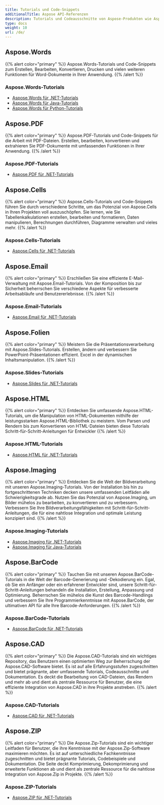 ```yaml
---
title: Tutorials und Code-Snippets
additionalTitle: Aspose API-Referenzen
description: Tutorials und Codeausschnitte von Aspose-Produkten wie Aspose.Words, Aspose.Cells, Aspose.PDF und anderen Produkten. Es enthält grundlegende und fortgeschrittene Tutorials zur Verwendung von Aspose-Produkten.
type: docs
weight: 10
url: /de/
---
```


## Aspose.Words
{{% alert color="primary" %}}
Aspose.Words-Tutorials und Code-Snippets zum Erstellen, Bearbeiten, Konvertieren, Drucken und vielen weiteren Funktionen für Word-Dokumente in Ihrer Anwendung. 
{{% /alert %}}

### Aspose.Words-Tutorials
- [Aspose.Words für .NET-Tutorials](../words/de/net/)
- [Aspose.Words für Java-Tutorials](../words/de/java/)
- [Aspose.Words für Python-Tutorials](../words/de/python-net/)

## Aspose.PDF
{{% alert color="primary" %}}
Aspose.PDF-Tutorials und Code-Snippets für die Arbeit mit PDF-Dateien. Erstellen, bearbeiten, konvertieren und extrahieren Sie PDF-Dokumente mit umfassenden Funktionen in Ihrer Anwendung.
{{% /alert %}}

### Aspose.PDF-Tutorials
- [Aspose.PDF für .NET-Tutorials](../pdf/de/net/)

## Aspose.Cells
{{% alert color="primary" %}}
Aspose.Cells-Tutorials und Code-Snippets führen Sie durch verschiedene Schritte, um das Potenzial von Aspose.Cells in Ihren Projekten voll auszuschöpfen. Sie lernen, wie Sie Tabellenkalkulationen erstellen, bearbeiten und formatieren, Daten manipulieren, Berechnungen durchführen, Diagramme verwalten und vieles mehr.
{{% /alert %}}

### Aspose.Cells-Tutorials
- [Aspose.Cells für .NET-Tutorials](../cells/de/net/)

## Aspose.Email
{{% alert color="primary" %}}
Erschließen Sie eine effiziente E-Mail-Verwaltung mit Aspose.Email-Tutorials. Von der Komposition bis zur Sicherheit beherrschen Sie verschiedene Aspekte für verbesserte Arbeitsabläufe und Benutzererlebnisse.
{{% /alert %}}

### Aspose.Email-Tutorials
- [Aspose.Email für .NET-Tutorials](../email/de/net/)

## Aspose.Folien
{{% alert color="primary" %}}
Meistern Sie die Präsentationsverarbeitung mit Aspose.Slides-Tutorials. Erstellen, ändern und verbessern Sie PowerPoint-Präsentationen effizient. Excel in der dynamischen Inhaltsmanipulation.
{{% /alert %}}

### Aspose.Slides-Tutorials
- [Aspose.Slides für .NET-Tutorials](../slides/de/net/)

## Aspose.HTML
{{% alert color="primary" %}}
Entdecken Sie umfassende Aspose.HTML-Tutorials, um die Manipulation von HTML-Dokumenten mithilfe der leistungsstarken Aspose.HTML-Bibliothek zu meistern. Vom Parsen und Rendern bis zum Konvertieren von HTML-Dateien bieten diese Tutorials Schritt-für-Schritt-Anleitungen für Entwickler
{{% /alert %}}

### Aspose.HTML-Tutorials
- [Aspose.HTML für .NET-Tutorials](../html/de/net/)

## Aspose.Imaging
{{% alert color="primary" %}}
Entdecken Sie die Welt der Bildverarbeitung mit unseren Aspose.Imaging-Tutorials. Von der Installation bis hin zu fortgeschrittenen Techniken decken unsere umfassenden Leitfäden alle Schwierigkeitsgrade ab. Nutzen Sie das Potenzial von Aspose.Imaging, um Bilder mühelos zu bearbeiten, zu konvertieren und zu verbessern. Verbessern Sie Ihre Bildverarbeitungsfähigkeiten mit Schritt-für-Schritt-Anleitungen, die für eine nahtlose Integration und optimale Leistung konzipiert sind.
{{% /alert %}}

### Aspose.Imaging-Tutorials
- [Aspose.Imaging für .NET-Tutorials](../imaging/de/net/)
- [Aspose.Imaging für Java-Tutorials](../imaging/de/java/)


## Aspose.BarCode
{{% alert color="primary" %}}
Tauchen Sie mit unseren Aspose.BarCode-Tutorials in die Welt der Barcode-Generierung und -Dekodierung ein. Egal, ob Sie ein Anfänger oder ein erfahrener Entwickler sind, unsere Schritt-für-Schritt-Anleitungen behandeln die Installation, Erstellung, Anpassung und Optimierung. Beherrschen Sie mühelos die Kunst des Barcode-Handlings und verbessern Sie Ihre Programmierkenntnisse mit Aspose.BarCode, der ultimativen API für alle Ihre Barcode-Anforderungen.
{{% /alert %}}

### Aspose.BarCode-Tutorials
- [Aspose.BarCode für .NET-Tutorials](../barcode/de/net/)


## Aspose.CAD
{{% alert color="primary" %}}
Die Aspose.CAD-Tutorials sind ein wichtiges Repository, das Benutzern einen optimierten Weg zur Beherrschung der Aspose.CAD-Software bietet. Es ist auf alle Erfahrungsstufen zugeschnitten und bietet prägnante, aber umfassende Tutorials, Codeausschnitte und Dokumentation. Es deckt die Bearbeitung von CAD-Dateien, das Rendern und mehr ab und dient als zentrale Ressource für Benutzer, die eine effiziente Integration von Aspose.CAD in ihre Projekte anstreben.
{{% /alert %}}

### Aspose.CAD-Tutorials
- [Aspose.CAD für .NET-Tutorials](../cad/de/net/)

## Aspose.ZIP
{{% alert color="primary" %}}
Die Aspose.Zip-Tutorials sind ein wichtiger Leitfaden für Benutzer, die ihre Kenntnisse mit der Aspose.Zip-Software maximieren möchten. Es ist auf unterschiedliche Fachkenntnisse zugeschnitten und bietet prägnante Tutorials, Codebeispiele und Dokumentation. Die Seite deckt Komprimierung, Dekomprimierung und erweiterte Funktionen ab und dient als zentrale Ressource für die nahtlose Integration von Aspose.Zip in Projekte.
{{% /alert %}}

### Aspose.ZIP-Tutorials
- [Aspose.ZIP für .NET-Tutorials](../zip/de/net/)